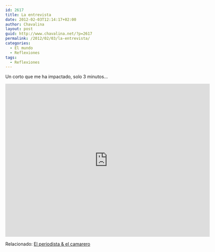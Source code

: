 ```yaml
---
id: 2617
title: La entrevista
date: 2012-02-03T12:14:17+02:00
author: Chavalina
layout: post
guid: http://www.chavalina.net/?p=2617
permalink: /2012/02/03/la-entrevista/
categories:
  - El mundo
  - Reflexiones
tags:
  - Reflexiones
---
```

Un corto que me ha impactado, solo 3 minutos…

<iframe id="flumotion_iframe_player" name="flumotion_iframe_player" src="http://play.lafabrica.webtv.flumotion.com/play/player?pod=14351&amp;player=1" frameborder="0" scrolling="no" width="640px" height="480px"></iframe>

Relacionado: [El periodista & el camarero](http://www.chavalina.net/2011/12/29/el-periodista-el-camarero/)
